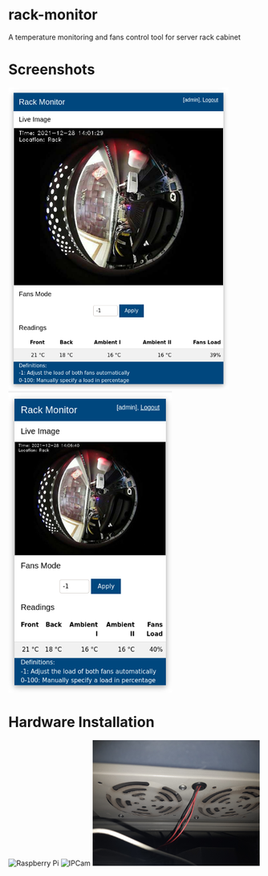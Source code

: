 # rack-monitor
A temperature monitoring and fans control tool for server rack cabinet

# Screenshots

<p float="left">
    <img src="./images/desktop.png" height="600" alt="Desktop GUI" />    
    <img src="./images/smartphone.png" height="600" alt="Mobile GUI" />
</p>

# Hardware Installation

<p float="left">
    <img src="./images/raspberry-pi.jpg" height="250" alt="Raspberry Pi" />    
    <img src="./images/ipcam.jpg" height="250" alt="IPCam" />
    <img src="./images/cooling-fans.jpg" height="250" alt="Cooling Fans" />
</p>



